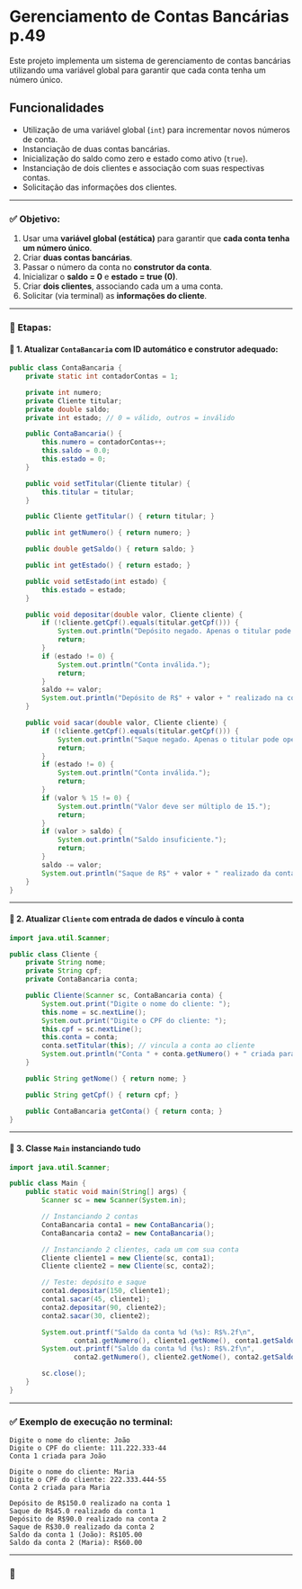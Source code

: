 # Gerenciamento de Contas Bancárias p.49

Este projeto implementa um sistema de gerenciamento de contas bancárias utilizando uma variável global para garantir que cada conta tenha um número único.

## Funcionalidades

- Utilização de uma variável global (`int`) para incrementar novos números de conta.
- Instanciação de duas contas bancárias.
- Inicialização do saldo como zero e estado como ativo (`true`).
- Instanciação de dois clientes e associação com suas respectivas contas.
- Solicitação das informações dos clientes.


---

### ✅ Objetivo:

1. Usar uma **variável global (estática)** para garantir que **cada conta tenha um número único**.
2. Criar **duas contas bancárias**.
3. Passar o número da conta no **construtor da conta**.
4. Inicializar o **saldo = 0** e **estado = true (0)**.
5. Criar **dois clientes**, associando cada um a uma conta.
6. Solicitar (via terminal) as **informações do cliente**.

---

### 🧱 Etapas:

#### 🔹 1. Atualizar `ContaBancaria` com ID automático e construtor adequado:

```java
public class ContaBancaria {
    private static int contadorContas = 1;

    private int numero;
    private Cliente titular;
    private double saldo;
    private int estado; // 0 = válido, outros = inválido

    public ContaBancaria() {
        this.numero = contadorContas++;
        this.saldo = 0.0;
        this.estado = 0;
    }

    public void setTitular(Cliente titular) {
        this.titular = titular;
    }

    public Cliente getTitular() { return titular; }

    public int getNumero() { return numero; }

    public double getSaldo() { return saldo; }

    public int getEstado() { return estado; }

    public void setEstado(int estado) {
        this.estado = estado;
    }

    public void depositar(double valor, Cliente cliente) {
        if (!cliente.getCpf().equals(titular.getCpf())) {
            System.out.println("Depósito negado. Apenas o titular pode operar.");
            return;
        }
        if (estado != 0) {
            System.out.println("Conta inválida.");
            return;
        }
        saldo += valor;
        System.out.println("Depósito de R$" + valor + " realizado na conta " + numero);
    }

    public void sacar(double valor, Cliente cliente) {
        if (!cliente.getCpf().equals(titular.getCpf())) {
            System.out.println("Saque negado. Apenas o titular pode operar.");
            return;
        }
        if (estado != 0) {
            System.out.println("Conta inválida.");
            return;
        }
        if (valor % 15 != 0) {
            System.out.println("Valor deve ser múltiplo de 15.");
            return;
        }
        if (valor > saldo) {
            System.out.println("Saldo insuficiente.");
            return;
        }
        saldo -= valor;
        System.out.println("Saque de R$" + valor + " realizado da conta " + numero);
    }
}
```

---

#### 🔹 2. Atualizar `Cliente` com entrada de dados e vínculo à conta

```java
import java.util.Scanner;

public class Cliente {
    private String nome;
    private String cpf;
    private ContaBancaria conta;

    public Cliente(Scanner sc, ContaBancaria conta) {
        System.out.print("Digite o nome do cliente: ");
        this.nome = sc.nextLine();
        System.out.print("Digite o CPF do cliente: ");
        this.cpf = sc.nextLine();
        this.conta = conta;
        conta.setTitular(this); // vincula a conta ao cliente
        System.out.println("Conta " + conta.getNumero() + " criada para " + nome + "\n");
    }

    public String getNome() { return nome; }

    public String getCpf() { return cpf; }

    public ContaBancaria getConta() { return conta; }
}
```

---

#### 🔹 3. Classe `Main` instanciando tudo

```java
import java.util.Scanner;

public class Main {
    public static void main(String[] args) {
        Scanner sc = new Scanner(System.in);

        // Instanciando 2 contas
        ContaBancaria conta1 = new ContaBancaria();
        ContaBancaria conta2 = new ContaBancaria();

        // Instanciando 2 clientes, cada um com sua conta
        Cliente cliente1 = new Cliente(sc, conta1);
        Cliente cliente2 = new Cliente(sc, conta2);

        // Teste: depósito e saque
        conta1.depositar(150, cliente1);
        conta1.sacar(45, cliente1);
        conta2.depositar(90, cliente2);
        conta2.sacar(30, cliente2);

        System.out.printf("Saldo da conta %d (%s): R$%.2f\n",
                conta1.getNumero(), cliente1.getNome(), conta1.getSaldo());
        System.out.printf("Saldo da conta %d (%s): R$%.2f\n",
                conta2.getNumero(), cliente2.getNome(), conta2.getSaldo());

        sc.close();
    }
}
```

---

### ✅ Exemplo de execução no terminal:

```
Digite o nome do cliente: João
Digite o CPF do cliente: 111.222.333-44
Conta 1 criada para João

Digite o nome do cliente: Maria
Digite o CPF do cliente: 222.333.444-55
Conta 2 criada para Maria

Depósito de R$150.0 realizado na conta 1
Saque de R$45.0 realizado da conta 1
Depósito de R$90.0 realizado na conta 2
Saque de R$30.0 realizado da conta 2
Saldo da conta 1 (João): R$105.00
Saldo da conta 2 (Maria): R$60.00
```

---


### 📌 